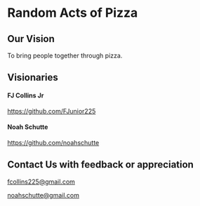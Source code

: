 # Random Acts of Pizza

## Our Vision
To bring people together through pizza.

## Visionaries

#### FJ Collins Jr
https://github.com/FJunior225

#### Noah Schutte
https://github.com/noahschutte

## Contact Us with feedback or appreciation
fcollins225@gmail.com

noahschutte@gmail.com

